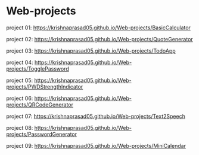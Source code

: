 # Web-projects

project 01: https://krishnaprasad05.github.io/Web-projects/BasicCalculator

project 02: https://krishnaprasad05.github.io/Web-projects/QuoteGenerator

project 03: https://krishnaprasad05.github.io/Web-projects/TodoApp

project 04: https://krishnaprasad05.github.io/Web-projects/TogglePassword

project 05: https://krishnaprasad05.github.io/Web-projects/PWDStrengthIndicator

project 06: https://krishnaprasad05.github.io/Web-projects/QRCodeGenerator

project 07: https://krishnaprasad05.github.io/Web-projects/Text2Speech

project 08: https://krishnaprasad05.github.io/Web-projects/PasswordGenerator

project 09: https://krishnaprasad05.github.io/Web-projects/MiniCalendar
